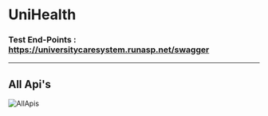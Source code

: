 # UniHealth
### Test End-Points : https://universitycaresystem.runasp.net/swagger

---
 ## All Api's

![AllApis](https://github.com/user-attachments/assets/a4f27394-d452-48fe-b266-6cd6581fdb33)
